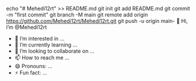 echo "# Mehedi12rt" >> README.md
git init
git add README.md
git commit -m "first commit"
git branch -M main
git remote add origin https://github.com/Mehedi12rt/Mehedi12rt.git
git push -u origin main- 👋 Hi, I’m @Mehedi12rt
- 👀 I’m interested in ...
- 🌱 I’m currently learning ...
- 💞️ I’m looking to collaborate on ...
- 📫 How to reach me ...
- 😄 Pronouns: ...
- ⚡ Fun fact: ...

<!---
Mehedi12rt/Mehedi12rt is a ✨ special ✨ repository because its `README.md` (this file) appears on your GitHub profile.
You can click the Preview link to take a look at your changes.
--->
